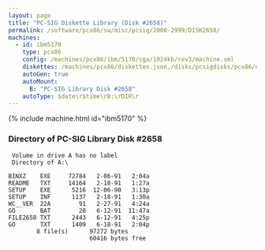 ```yaml
---
layout: page
title: "PC-SIG Diskette Library (Disk #2658)"
permalink: /software/pcx86/sw/misc/pcsig/2000-2999/DISK2658/
machines:
  - id: ibm5170
    type: pcx86
    config: /machines/pcx86/ibm/5170/cga/1024kb/rev3/machine.xml
    diskettes: /machines/pcx86/diskettes.json,/disks/pcsigdisks/pcx86/diskettes.json
    autoGen: true
    autoMount:
      B: "PC-SIG Library Disk #2658"
    autoType: $date\r$time\rB:\rDIR\r
---
```


{% include machine.html id="ibm5170" %}

### Directory of PC-SIG Library Disk #2658

     Volume in drive A has no label
     Directory of A:\

    BINXZ    EXE     72784   2-06-91   2:04a
    README   TXT     14164   2-18-91   1:27a
    SETUP    EXE      5216  12-06-90   3:13p
    SETUP    INF      1137   2-18-91   1:30a
    WC__VER  22A        91   2-27-91   4:24a
    GO       BAT        28   6-12-91  11:47a
    FILE2658 TXT      2443   6-12-91   4:25p
    GO       TXT      1409   6-18-91   2:04p
            8 file(s)      97272 bytes
                           60416 bytes free

